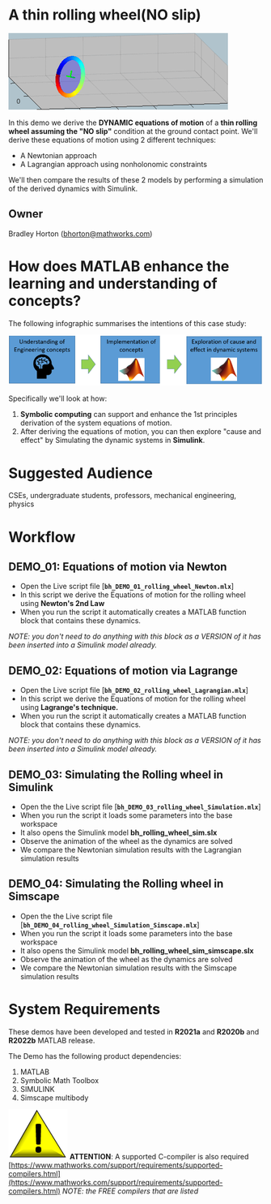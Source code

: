 # A thin rolling wheel(NO slip) 


![image_0.png](images_for_README/image_0.png)

In this demo we derive the **DYNAMIC equations of motion** of a **thin rolling wheel assuming the "NO slip"** condition at the ground contact point. We'll derive these equations of motion using 2 different techniques:

   -  A Newtonian approach 
   -  A Lagrangian approach using nonholonomic constraints 



We'll then compare the results of these 2 models by performing a simulation of the derived dynamics with Simulink.

## Owner


Bradley Horton (bhorton@mathworks.com)



# How does MATLAB enhance the learning and understanding of concepts?


The following infographic summarises the intentions of this case study:


![image_1.png](images_for_README/image_1.png)


Specifically we'll look at how:

   1.  **Symbolic computing** can support and enhance the 1st principles  derivation of the system equations of motion. 
   1.  After deriving the equations of motion, you can then explore "cause and effect" by Simulating the dynamic systems in **Simulink**. 

# Suggested Audience
CSEs, undergraduate students, professors, mechanical engineering, physics


# Workflow

## DEMO_01:    Equations of motion via **Newton**

   -  Open the Live script file [**`bh_DEMO_01_rolling_wheel_Newton.mlx`**]
   -  In this script we derive the Equations of motion for the rolling wheel using **Newton's 2nd Law** 
   -  When you run the script it automatically creates a MATLAB function block that contains these dynamics. 



*NOTE:  you don't need to do anything with this block as a VERSION of it has been inserted into a Simulink model already.*


## DEMO_02:    Equations of motion via Lagrange

   -  Open the Live script file [**`bh_DEMO_02_rolling_wheel_Lagrangian.mlx`**]
   -  In this script we derive the Equations of motion for the rolling wheel using **Lagrange's technique.** 
   -  When you run the script it automatically creates a MATLAB function block that contains these dynamics. 



*NOTE:  you don't need to do anything with this block as a VERSION of it has been inserted into a Simulink model already.*


## DEMO_03:    Simulating the Rolling wheel in Simulink

   -  Open the the Live script file [**`bh_DEMO_03_rolling_wheel_Simulation.mlx`**]
   -  When you run the script it loads some parameters into the base workspace 
   -  It also opens the Simulink model  **bh_rolling_wheel_sim.slx** 
   -  Observe the animation of the wheel as the dynamics are solved 
   -  We compare the Newtonian simulation results with the Lagrangian simulation results 

## DEMO_04:    Simulating the Rolling wheel in Simscape

   -  Open the the Live script file [**`bh_DEMO_04_rolling_wheel_Simulation_Simscape.mlx`**]
   -  When you run the script it loads some parameters into the base workspace 
   -  It also opens the Simulink model  **bh_rolling_wheel_sim_simscape.slx** 
   -  Observe the animation of the wheel as the dynamics are solved 
   -  We compare the Newtonian simulation results with the Simscape simulation results 


# System Requirements


These demos have been developed and tested in **R2021a** and  **R2020b** and **R2022b** MATLAB release.

The Demo has the following product dependencies:


   1.  MATLAB 
   1.  Symbolic Math Toolbox 
   1.  SIMULINK
   1.  Simscape multibody
 



![image_2.png](images_for_README/image_2.png) **ATTENTION**:   A supported C-compiler is also required [https://www.mathworks.com/support/requirements/supported-compilers.html](https://www.mathworks.com/support/requirements/supported-compilers.html) *NOTE:  the FREE compilers that are listed*


